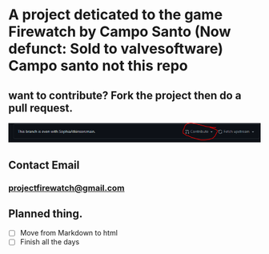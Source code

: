 # A project deticated to the game Firewatch by Campo Santo (Now defunct: Sold to valvesoftware) Campo santo not this repo

## want to contribute? Fork the project then do a pull request.
![Guide](https://raw.githubusercontent.com/SophiaAtkinson/SophiaAtkinson/main/cdn/contribute.PNG)

## Contact Email

### [projectfirewatch@gmail.com](mailto:projectfirewatch@gmail.com)

## Planned thing.
- [ ] Move from Markdown to html
- [ ] Finish all the days
